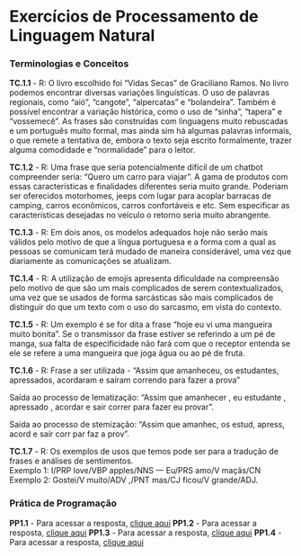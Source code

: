 <h1> Exercícios de Processamento de Linguagem Natural </h1>

<h3>Terminologias e Conceitos</h3>

<strong>TC.1.1</strong> - R: O livro escolhido foi “Vidas Secas” de Graciliano Ramos. No livro podemos encontrar diversas variações linguísticas. O uso de palavras regionais, como “aió”, “cangote”, “alpercatas” e “bolandeira”. Também é possível encontrar a variação histórica, como o uso de “sinha”, “tapera” e  “vossemecê”. As frases são construídas com linguagens muito rebuscadas e um português muito formal, mas ainda sim há algumas palavras informais, o que remete a tentativa de, embora o texto seja escrito formalmente, trazer alguma comodidade e “normalidade” para o leitor.

<strong>TC.1.2</strong> - R: Uma frase que seria potencialmente difícil de um chatbot compreender seria: “Quero um carro para viajar”. A gama de produtos com essas características e finalidades diferentes seria muito grande. Poderiam ser oferecidos motorhomes, jeeps com lugar para acoplar barracas de camping, carros econômicos, carros confortáveis e etc. Sem especificar as características desejadas no veículo o retorno seria muito abrangente.

<strong>TC.1.3</strong> - R: Em dois anos, os modelos adequados hoje não serão mais válidos pelo motivo de que a língua portuguesa e a forma com a qual as pessoas se comunicam terá mudado de maneira considerável, uma vez que diariamente as comunicações se atualizam.

<strong>TC.1.4</strong> - R: A utilização de emojis apresenta dificuldade na compreensão pelo motivo de que são um mais complicados de serem contextualizados, uma vez que se usados de forma sarcásticas são mais complicados de distinguir do que um texto com o uso do sarcasmo, em vista do contexto.

<strong>TC.1.5</strong> - R: Um exemplo é se for dita a frase “hoje eu vi uma mangueira muito bonita”. Se o transmissor da frase estiver se referindo a um pé de manga, sua falta de especificidade não fará com que o receptor entenda se ele se refere a uma mangueira que joga água ou ao pé de fruta.

<strong>TC.1.6</strong> - R: Frase a ser utilizada - “Assim que amanheceu, os estudantes, apressados, acordaram e saíram correndo para fazer a prova”

Saída ao processo de lematização: “Assim que amanhecer , eu estudante , apressado , acordar e sair correr para fazer eu provar”.

Saída ao processo de stemização: “Assim que amanhec, os estud, apress, acord e saír corr par faz a prov”.

<strong>TC.1.7</strong> - R: Os exemplos de usos que temos pode ser para a tradução de frases e análises de sentimentos. 
</br>Exemplo 1: I/PRP love/VBP apples/NNS — Eu/PRS amo/V maçãs/CN
</br>Exemplo 2: Gostei/V muito/ADV ,/PNT mas/CJ  ficou/V grande/ADJ.

<h3>Prática de Programação</h3>

<strong>PP1.1</strong> - Para acessar a resposta, <a href='https://github.com/drisabelles/nlp_2023_02/blob/main/unidade_01/python/introduction/intro_pt.py'>clique aqui</a>
<strong>PP1.2</strong> - Para acessar a resposta, <a href='https://github.com/drisabelles/nlp_2023_02/blob/main/unidade_01/python/introduction/lemma_stemm_pt.ipynb'>clique aqui</a>
<strong>PP1.3</strong> - Para acessar a resposta, <a href='https://github.com/drisabelles/nlp_2023_02/blob/main/unidade_01/python/introduction/intro_en.py'>clique aqui</a>
<strong>PP1.4</strong> - Para acessar a resposta, <a href='https://github.com/drisabelles/nlp_2023_02/blob/main/unidade_01/python/introduction/lemma_stemm_en.ipynb'>clique aqui</a>


